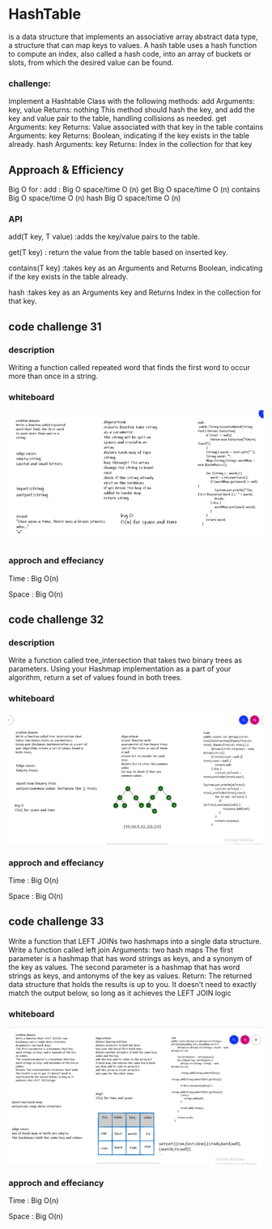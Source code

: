 # HashTable

is a data structure that implements an associative array abstract data type, a structure that can map keys to values. A hash table uses a hash function to compute an index, also called a hash code, into an array of buckets or slots, from which the desired value can be found.

### challenge:
Implement a Hashtable Class with the following methods:
add
Arguments: key, value
Returns: nothing
This method should hash the key, and add the key and value pair to the table, handling collisions as needed.
get
Arguments: key
Returns: Value associated with that key in the table
contains
Arguments: key
Returns: Boolean, indicating if the key exists in the table already.
hash
Arguments: key
Returns: Index in the collection for that key

## Approach & Efficiency
Big O for :
add :
Big O space/time O (n)
get
Big O space/time O (n)
contains
Big O space/time O (n)
hash
Big O space/time O (n)
### API
add(T key, T value) :adds the key/value pairs to the table.

get(T key) : return the value from the table based on inserted key.

contains(T key) :takes key as an Arguments and Returns Boolean, indicating if the key exists in the table already.

hash :takes key as an Arguments key and Returns Index in the collection for that key.

## code challenge 31

### description 
Writing a function called repeated word that finds the first word to occur more than once in a string.

### whiteboard

![image](img/cc31.PNG)

### approch and effeciancy

Time : Big O(n)

Space : Big O(n)


## code challenge 32

### description 
Write a function called tree_intersection that takes two binary trees as parameters.
Using your Hashmap implementation as a part of your algorithm, return a set of values found in both trees.


### whiteboard

![image](img/32.PNG)


### approch and effeciancy

Time : Big O(n)

Space : Big O(n)

## code challenge 33
Write a function that LEFT JOINs two hashmaps into a single data structure.
Write a function called left join
Arguments: two hash maps
The first parameter is a hashmap that has word strings as keys, and a synonym of the key as values.
The second parameter is a hashmap that has word strings as keys, and antonyms of the key as values.
Return: The returned data structure that holds the results is up to you. It doesn’t need to exactly match the output below, so long as it achieves the LEFT JOIN logic

### whiteboard

![image](img/cc33.PNG)

### approch and effeciancy

Time : Big O(n)

Space : Big O(n)
